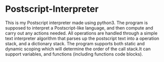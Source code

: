 # Postscript-Interpreter
This is my Postscript interpreter made using python3. The program is supposed to interpret a Postscript-like language, and then compute and carry out any actions needed. All operations are handled through a simple text interpreter algorithm that parses up the postscript text into a operation stack, and a dictionary stack. The program supports both static and dynamic scoping which will determine the order of the call stack.It can support variables, and functions (including functions code blocks).  
